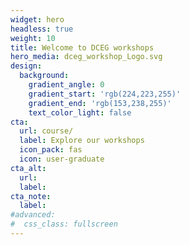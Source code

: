 ```yaml
---
widget: hero
headless: true
weight: 10
title: Welcome to DCEG workshops
hero_media: dceg_workshop_Logo.svg
design:
  background:
    gradient_angle: 0
    gradient_start: 'rgb(224,223,255)'
    gradient_end: 'rgb(153,238,255)'
    text_color_light: false
cta:
  url: course/
  label: Explore our workshops
  icon_pack: fas
  icon: user-graduate
cta_alt:
  url:
  label:
cta_note:
  label:
#advanced:
#  css_class: fullscreen
---
```

<br>



